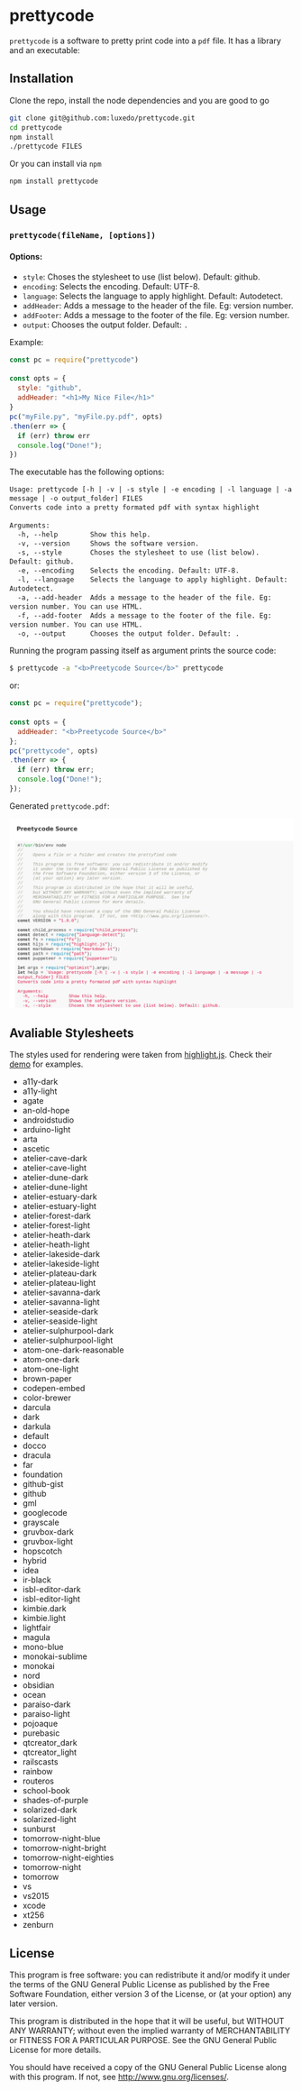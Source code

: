 # prettycode
`prettycode` is a software to pretty print code into a `pdf` file. It has a library
and an executable:

## Installation
Clone the repo, install the node dependencies and you are good to go
```bash
git clone git@github.com:luxedo/prettycode.git
cd prettycode
npm install
./prettycode FILES
```
Or you can install via `npm`
```bash
npm install prettycode
```

## Usage
### `prettycode(fileName, [options])`
#### Options:
-   `style`: Choses the stylesheet to use (list below). Default: github.
-   `encoding`: Selects the encoding. Default: UTF-8.
-   `language`: Selects the language to apply highlight. Default: Autodetect.
-   `addHeader`: Adds a message to the header of the file. Eg: version number.
-   `addFooter`:  Adds a message to the footer of the file. Eg: version number.
-   `output`: Chooses the output folder. Default: `.`

Example:
```javascript
const pc = require("prettycode")

const opts = {
  style: "github",
  addHeader: "<h1>My Nice File</h1>"
}
pc("myFile.py", "myFile.py.pdf", opts)
.then(err => {
  if (err) throw err
  console.log("Done!");
})
```

The executable has the following options:
```
Usage: prettycode [-h | -v | -s style | -e encoding | -l language | -a message | -o output_folder] FILES
Converts code into a pretty formated pdf with syntax highlight

Arguments:
  -h, --help        Show this help.
  -v, --version     Shows the software version.
  -s, --style       Choses the stylesheet to use (list below). Default: github.
  -e, --encoding    Selects the encoding. Default: UTF-8.
  -l, --language    Selects the language to apply highlight. Default: Autodetect.
  -a, --add-header  Adds a message to the header of the file. Eg: version number. You can use HTML.
  -f, --add-footer  Adds a message to the footer of the file. Eg: version number. You can use HTML.
  -o, --output      Chooses the output folder. Default: .
```

Running the program passing itself as argument prints the source code:
```sh
$ prettycode -a "<b>Preetycode Source</b>" prettycode
```
or:
```javascript
const pc = require("prettycode");

const opts = {
  addHeader: "<b>Preetycode Source</b>"
};
pc("prettycode", opts)
.then(err => {
  if (err) throw err;
  console.log("Done!");
});
```
Generated `prettycode.pdf`:

![example](docs/prettycode_example.png)

## Avaliable Stylesheets
The styles used for rendering were taken from [highlight.js](https://highlightjs.org/).
Check their [demo](https://highlightjs.org/static/demo/) for examples.

-   a11y-dark
-   a11y-light
-   agate
-   an-old-hope
-   androidstudio
-   arduino-light
-   arta
-   ascetic
-   atelier-cave-dark
-   atelier-cave-light
-   atelier-dune-dark
-   atelier-dune-light
-   atelier-estuary-dark
-   atelier-estuary-light
-   atelier-forest-dark
-   atelier-forest-light
-   atelier-heath-dark
-   atelier-heath-light
-   atelier-lakeside-dark
-   atelier-lakeside-light
-   atelier-plateau-dark
-   atelier-plateau-light
-   atelier-savanna-dark
-   atelier-savanna-light
-   atelier-seaside-dark
-   atelier-seaside-light
-   atelier-sulphurpool-dark
-   atelier-sulphurpool-light
-   atom-one-dark-reasonable
-   atom-one-dark
-   atom-one-light
-   brown-paper
-   codepen-embed
-   color-brewer
-   darcula
-   dark
-   darkula
-   default
-   docco
-   dracula
-   far
-   foundation
-   github-gist
-   github
-   gml
-   googlecode
-   grayscale
-   gruvbox-dark
-   gruvbox-light
-   hopscotch
-   hybrid
-   idea
-   ir-black
-   isbl-editor-dark
-   isbl-editor-light
-   kimbie.dark
-   kimbie.light
-   lightfair
-   magula
-   mono-blue
-   monokai-sublime
-   monokai
-   nord
-   obsidian
-   ocean
-   paraiso-dark
-   paraiso-light
-   pojoaque
-   purebasic
-   qtcreator_dark
-   qtcreator_light
-   railscasts
-   rainbow
-   routeros
-   school-book
-   shades-of-purple
-   solarized-dark
-   solarized-light
-   sunburst
-   tomorrow-night-blue
-   tomorrow-night-bright
-   tomorrow-night-eighties
-   tomorrow-night
-   tomorrow
-   vs
-   vs2015
-   xcode
-   xt256
-   zenburn

## License
This program is free software: you can redistribute it and/or modify it under the terms of the GNU General Public License as published by the Free Software Foundation, either version 3 of the License, or (at your option) any later version.

This program is distributed in the hope that it will be useful, but WITHOUT ANY WARRANTY; without even the implied warranty of MERCHANTABILITY or FITNESS FOR A PARTICULAR PURPOSE.  See the GNU General Public License for more details.

You should have received a copy of the GNU General Public License along with this program.  If not, see <http://www.gnu.org/licenses/>.
